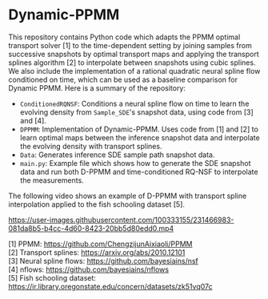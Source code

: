 # Dynamic-PPMM

This repository contains Python code which adapts the PPMM optimal transport solver [1] to the time-dependent setting by joining samples from successive snapshots by optimal transport maps and applying the transport splines algorithm [2] to interpolate between snapshots using cubic splines. We also include the implementation of a rational quadratic neural spline flow conditioned on time, which can be used as a baseline comparison for Dynamic PPMM. Here is a summary of the repository:

- `ConditionedRQNSF`: Conditions a neural spline flow on time to learn the evolving density from `Sample_SDE`'s snapshot data, using code from [3] and [4]. 
- `DPPMM`: Implementation of Dynamic-PPMM. Uses code from [1] and [2] to learn optimal maps between the inference snapshot data and interpolate the evolving density with transport splines.
- `Data`: Generates inference SDE sample path snapshot data. 
- `main.py`: Example file which shows how to generate the SDE snapshot data and run both D-PPMM and time-conditioned RQ-NSF to interpolate the measurements. 

The following video shows an example of D-PPMM with transport spline interpolation applied to the fish schooling dataset [5].



https://user-images.githubusercontent.com/100333155/231466983-081da8b5-b4cc-4d60-8423-20bb5d80edd0.mp4





[1] PPMM: https://github.com/ChengzijunAixiaoli/PPMM \
[2] Transport splines: https://arxiv.org/abs/2010.12101 \
[3] Neural spline flows: https://github.com/bayesiains/nsf \
[4] nflows: https://github.com/bayesiains/nflows \
[5] Fish schooling dataset: https://ir.library.oregonstate.edu/concern/datasets/zk51vq07c






